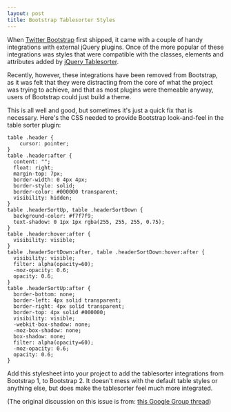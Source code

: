 ```yaml
---
layout: post
title: Bootstrap Tablesorter Styles
---
```


When [Twitter Bootstrap](http://twitter.github.com/bootstrap) first shipped, it came with a couple of handy integrations with external jQuery plugins. Once of the more popular of these integrations was styles that were compatible with the classes, elements and attributes added by [jQuery Tablesorter](http://tablesorter.com/docs/).

Recently, however, these integrations have been removed from Bootstrap, as it was felt that they were distracting from the core of what the project was trying to achieve, and that as most plugins were themeable anyway, users of Bootstrap could just build a theme.

This is all well and good, but sometimes it's just a quick fix that is necessary. Here's the CSS needed to provide Bootstrap look-and-feel in the table sorter plugin:

```
table .header {
	cursor: pointer;
}
table .header:after {
  content: "";
  float: right;
  margin-top: 7px;
  border-width: 0 4px 4px;
  border-style: solid;
  border-color: #000000 transparent;
  visibility: hidden;
}
table .headerSortUp, table .headerSortDown {
  background-color: #f7f7f9;
  text-shadow: 0 1px 1px rgba(255, 255, 255, 0.75);
}
table .header:hover:after {
  visibility: visible;
}
table .headerSortDown:after, table .headerSortDown:hover:after {
  visibility: visible;
  filter: alpha(opacity=60);
  -moz-opacity: 0.6;
  opacity: 0.6;
}
table .headerSortUp:after {
  border-bottom: none;
  border-left: 4px solid transparent;
  border-right: 4px solid transparent;
  border-top: 4px solid #000000;
  visibility: visible;
  -webkit-box-shadow: none;
  -moz-box-shadow: none;
  box-shadow: none;
  filter: alpha(opacity=60);
  -moz-opacity: 0.6;
  opacity: 0.6;
}
```

Add this stylesheet into your project to add the tablesorter integrations from Bootstrap 1, to Bootstrap 2. It doesn't mess with the default table styles or anything else, but does make the tablesorter feel much more integrated.

(The original discussion on this issue is from: [this Google Group thread](https://groups.google.com/forum/?fromgroups#!topic/twitter-bootstrap/NP8gnUEeUrY))